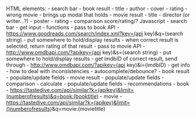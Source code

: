 HTML elements:
    - search bar
    - book result
        - title
        - author
        - cover
        - rating
        - wrong movie
            - brings up modal that holds 
    - movie result
        - title 
        - director (or writer...?)
        - poster
        - rating
    - comparison score/rating/?
Javascript
    - search bar
        - get input
        - functions
            - pass to book API
                - https://www.goodreads.com/search/index.xml?key=(api key)&q=(search string)
                - put somewhere to hold/display results
                - when correct result is selected, return rating of that result
            - pass to movie API
                - http://www.omdbapi.com/?apikey=(api key)&s=(search string)
                - put somewhere to hold/display results
                - get imdbID of correct result, send through
                    - http://www.omdbapi.com/?apikey=(api key)&i=(imdbID)
                    - get info
            - how to deal with inconsistencies
                - autocomplete/debounce?
    - book result
        - populate/update fields
    - movie result
        - populate/update fields
    - comparison
        - calculate
        - populate/update fields
    - recommendations
        - book
            - https://tastedive.com/api/similar?k=(apikey)&limit=(numberofresults)&q=book:(booktitle)
        - movie
            - https://tastedive.com/api/similar?k=(apikey)&limit=()numberofresults)&q=movie:(movietitle)